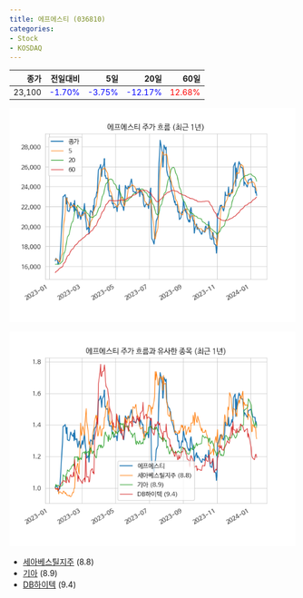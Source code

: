 ```yaml
---
title: 에프에스티 (036810)
categories:
- Stock
- KOSDAQ
---
```


|종가|전일대비|5일|20일|60일|
|---:|-------:|--:|---:|---:|
|23,100|<span style="color: blue">-1.70%</span>|<span style="color: blue">-3.75%</span>|<span style="color: blue">-12.17%</span>|<span style="color: red">12.68%</span>|


<!-- more -->

![036810](/assets/images/stock/036810.png)

![036810](/assets/images/stock/036810_sim.png)

- [세아베스틸지주](/001430/) (8.8)
- [기아](/000270/) (8.9)
- [DB하이텍](/000990/) (9.4)